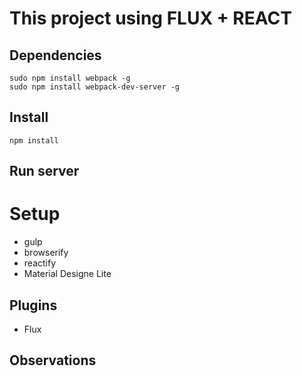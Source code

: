 # This project using FLUX + REACT

## Dependencies
```
sudo npm install webpack -g
sudo npm install webpack-dev-server -g
```

##  Install
```
npm install
```

## Run server

# Setup
- gulp
- browserify
- reactify
- Material Designe Lite

## Plugins
- Flux

## Observations
